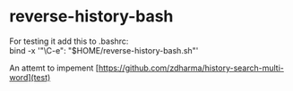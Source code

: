 # reverse-history-bash


 
For testing it add this to .bashrc:                  
bind -x '"\C-e": "$HOME/reverse-history-bash.sh"'


An attemt to impement [https://github.com/zdharma/history-search-multi-word](test)
